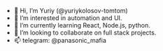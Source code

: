 - 👋 Hi, I’m Yuriy (@yuriykolosov-tomtom)
- 👀 I’m interested in automation and UI.
- 🌱 I’m currently learning React, Node.js, python.
- 💞️ I’m looking to collaborate on full stack projects.
- 📫 telegram: @panasonic_mafia
